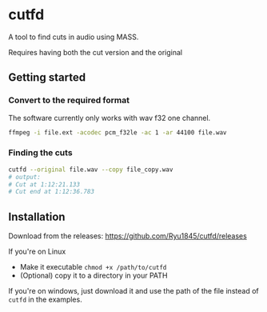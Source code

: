 cutfd
=====
A tool to find cuts in audio using MASS.

Requires having both the cut version and the original
## Getting started
### Convert to the required format
The software currently only works with wav f32 one channel.

```bash
ffmpeg -i file.ext -acodec pcm_f32le -ac 1 -ar 44100 file.wav
```
### Finding the cuts
```bash
cutfd --original file.wav --copy file_copy.wav
# output:
# Cut at 1:12:21.133
# Cut end at 1:12:36.783
```
## Installation
Download from the releases: https://github.com/Ryu1845/cutfd/releases

If you're on Linux
- Make it executable  `chmod +x /path/to/cutfd`
- (Optional) copy it to a directory in your PATH

If you're on windows, just download it and use the path of the file instead of `cutfd` in the examples.